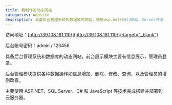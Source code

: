 ```yaml
---
title: 我制作的动态网站
categories: Website
description: 具备后台管理系统和数据库的网站，使用asp.net(C#)和SQL Server开发
---
```



访问地址：[http://39.108.181.110/](http://39.108.181.110/){:target="_blank"}

后台账号密码：admin / 123456

具备后台管理系统和数据库的动态网站，前台展示模块主要有信息展示，管理员登录。

后台管理模块提供各种数据操作如信息增加、删除、修改、查询，以及管理员的增删改查。

主要使用 ASP.NET、SQL Server、C# 和 JavaScript 等技术完成搭建并部署到云服务器。